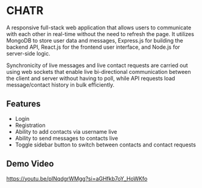 # CHATR
A responsive full-stack web application that allows users to communicate with each other in real-time without the need to refresh the page. It utilizes MongoDB to store user data and messages, Express.js for building the backend API, React.js for the frontend user interface, and Node.js for server-side logic.

Synchronicity of live messages and live contact requests are carried out using web sockets that enable live bi-directional communication between the client and server without having to poll,  while API requests load message/contact history in bulk efficiently.

## Features

- Login
- Registration
- Ability to add contacts via username live
- Ability to send messages to contacts live
- Toggle sidebar button to switch between contacts and contact requests


## Demo Video

https://youtu.be/pINqdgrWMgg?si=aGHfkb7oY_HoWKfo
